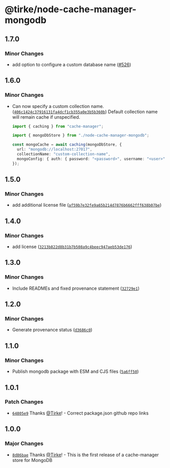 # @tirke/node-cache-manager-mongodb

## 1.7.0

### Minor Changes

- add option to configure a custom database name ([#526](https://github.com/Tirke/node-cache-manager-stores/pull/526))

## 1.6.0

### Minor Changes

- Can now specify a custom collection name. ([`406c1424c37916131fa4dcf1cb355a0e3b5b360b`](https://github.com/Tirke/node-cache-manager-stores/commit/406c1424c37916131fa4dcf1cb355a0e3b5b360b))
  Default collection name will remain cache if unspecified.

  ```typescript
  import { caching } from "cache-manager";

  import { mongoDbStore } from "./node-cache-manager-mongodb";

  const mongoCache = await caching(mongoDbStore, {
    url: "mongodb://localhost:27017",
    collectionName: "custom-collection-name",
    mongoConfig: { auth: { password: "<password>", username: "<user>" } },
  });
  ```

## 1.5.0

### Minor Changes

- add additional license file ([`af59b7e32fe9a65b214d7876b6662fff638b07be`](https://github.com/Tirke/node-cache-manager-stores/commit/af59b7e32fe9a65b214d7876b6662fff638b07be))

## 1.4.0

### Minor Changes

- add license ([`3213b822d8b31b7b508a9c4beec947aeb53de176`](https://github.com/Tirke/node-cache-manager-stores/commit/3213b822d8b31b7b508a9c4beec947aeb53de176))

## 1.3.0

### Minor Changes

- Include READMEs and fixed provenance statement ([`32729e1`](https://github.com/Tirke/node-cache-manager-stores/commit/32729e1300186f55fad3ead90435082534b7341c))

## 1.2.0

### Minor Changes

- Generate provenance status ([`d3686c0`](https://github.com/Tirke/node-cache-manager-stores/commit/d3686c0be5c8fc930f40f76023fc88a35803ff50))

## 1.1.0

### Minor Changes

- Publish mongodb package with ESM and CJS files ([`5a6ff50`](https://github.com/Tirke/node-cache-manager-stores/commit/5a6ff504270321fcce48c2049de0be59a93e563a))

## 1.0.1

### Patch Changes

- [`64805e9`](https://github.com/Tirke/node-cache-manager-stores/commit/64805e9d6d7b6697fa783c3c000ed555bc4a8726) Thanks [@Tirke](https://github.com/Tirke)! - Correct package.json github repo links

## 1.0.0

### Major Changes

- [`8d86bae`](https://github.com/Tirke/node-cache-manager-stores/commit/8d86bae51b99faa8b1cdc122d1fc12b9fc58f5c2) Thanks [@Tirke](https://github.com/Tirke)! - This is the first release of a cache-manager store for MongoDB
